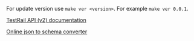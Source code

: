 For update version use `make ver <version>`. For example `make ver 0.0.1`.

[TestRail API (v2) documentation](http://docs.gurock.com/testrail-api2/start)

[Online json to schema converter](https://www.liquid-technologies.com/online-json-to-schema-converter)
